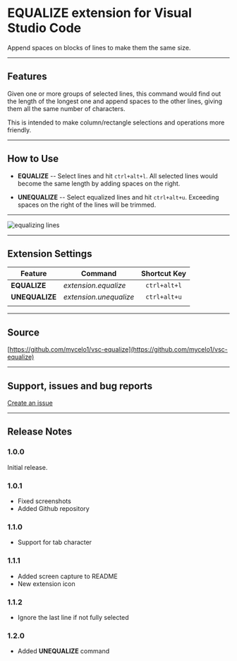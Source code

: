 # EQUALIZE extension for Visual Studio Code

Append spaces on blocks of lines to make them the same size.

---

## Features

Given one or more groups of selected lines, this command would find out the length of the longest one and append spaces to the other lines, giving them all the same number of characters.

This is intended to make column/rectangle selections and operations more friendly.

---

## How to Use

* **EQUALIZE** -- Select lines and hit `ctrl+alt+l`. All selected lines would become the same length by adding spaces on the right.

* **UNEQUALIZE** -- Select equalized lines and hit `ctrl+alt+u`. Exceeding spaces on the right of the lines will be trimmed.

---

![equalizing lines](https://cdn.rawgit.com/mycelo1/vsc-equalize/master/images/capture1.gif)

---

## Extension Settings

**Feature** | **Command** | **Shortcut Key**
--- | --- | :---:
**EQUALIZE** | *extension.equalize* | `ctrl+alt+l`
**UNEQUALIZE** | *extension.unequalize* | `ctrl+alt+u`
| |

---

## Source

[https://github.com/mycelo1/vsc-equalize](https://github.com/mycelo1/vsc-equalize)

-----------------------------------------------------------------------------------------------------------

## Support, issues and bug reports

[Create an issue](https://github.com/mycelo1/vsc-equalize/issues)

-----------------------------------------------------------------------------------------------------------

## Release Notes

### 1.0.0

Initial release.

### 1.0.1

* Fixed screenshots
* Added Github repository

### 1.1.0

* Support for tab character

### 1.1.1

* Added screen capture to README
* New extension icon

### 1.1.2

* Ignore the last line if not fully selected

### 1.2.0

* Added **UNEQUALIZE** command
